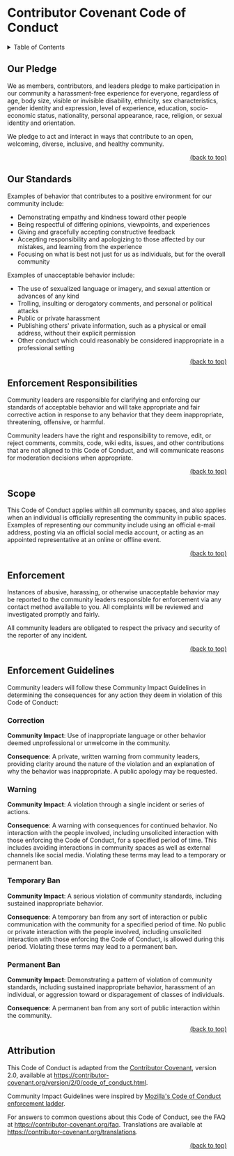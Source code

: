 <!-- markdownlint-disable -->
<div id="top"></div>
<!-- markdownlint-restore -->

# Contributor Covenant Code of Conduct

<!-- markdownlint-disable -->
<details>
  <summary>Table of Contents</summary>
  <ul>
    <li>
      <a href="#our-pledge">1. Our Pledge</a>
    </li>
    <li>
      <a href="#our-standards">2. Our Standards</a>
    </li>
    <li>
      <a href="#enforcement-responsibilities">3. Enforcement Responsibilities</a>
    </li>
    <li>
      <a href="#scope">4. Scope</a>
    </li>
    <li>
      <a href="#enforcement">5. Enforcement</a>
    </li>
    <li>
      <a href="#enforcement-guidelines">6. Enforcement Guidelines</a>
      <ul>
        <li>
          <a href="#correction">6.1. Correction</a>
        </li>
        <li>
          <a href="#warning">6.2. Warning</a>
        </li>
        <li>
          <a href="#temporary-ban">6.3. Temporary Ban</a>
        </li>
        <li>
          <a href="#permanent-ban">6.4. Permanent Ban</a>
        </li>
      </ul>
    </li>
    <li>
      <a href="#attribution">7. Attribution</a>
    </li>
  </ul>
</details>
<!-- markdownlint-restore -->

## Our Pledge

We as members, contributors, and leaders pledge to make participation in our community a harassment-free experience for
everyone, regardless of age, body size, visible or invisible disability, ethnicity, sex characteristics, gender identity
and expression, level of experience, education, socio-economic status, nationality, personal appearance, race, religion,
or sexual identity and orientation.

We pledge to act and interact in ways that contribute to an open, welcoming, diverse, inclusive, and healthy community.

<!-- markdownlint-disable -->
<p align="right"><a href="#top">(back to top)</a></p>
<!-- markdownlint-restore -->

## Our Standards

Examples of behavior that contributes to a positive environment for our community include:

- Demonstrating empathy and kindness toward other people
- Being respectful of differing opinions, viewpoints, and experiences
- Giving and gracefully accepting constructive feedback
- Accepting responsibility and apologizing to those affected by our mistakes, and learning from the experience
- Focusing on what is best not just for us as individuals, but for the overall community

Examples of unacceptable behavior include:

- The use of sexualized language or imagery, and sexual attention or advances of any kind
- Trolling, insulting or derogatory comments, and personal or political attacks
- Public or private harassment
- Publishing others' private information, such as a physical or email address, without their explicit permission
- Other conduct which could reasonably be considered inappropriate in a professional setting

<!-- markdownlint-disable -->
<p align="right"><a href="#top">(back to top)</a></p>
<!-- markdownlint-restore -->

## Enforcement Responsibilities

Community leaders are responsible for clarifying and enforcing our standards of acceptable behavior and will take
appropriate and fair corrective action in response to any behavior that they deem inappropriate, threatening, offensive,
or harmful.

Community leaders have the right and responsibility to remove, edit, or reject comments, commits, code, wiki edits,
issues, and other contributions that are not aligned to this Code of Conduct, and will communicate reasons for
moderation decisions when appropriate.

<!-- markdownlint-disable -->
<p align="right"><a href="#top">(back to top)</a></p>
<!-- markdownlint-restore -->

## Scope

This Code of Conduct applies within all community spaces, and also applies when an individual is officially representing
the community in public spaces. Examples of representing our community include using an official e-mail address, posting
via an official social media account, or acting as an appointed representative at an online or offline event.

<!-- markdownlint-disable -->
<p align="right"><a href="#top">(back to top)</a></p>
<!-- markdownlint-restore -->

## Enforcement

Instances of abusive, harassing, or otherwise unacceptable behavior may be reported to the community leaders responsible
for enforcement via any contact method available to you. All complaints will be reviewed and investigated promptly and
fairly.

All community leaders are obligated to respect the privacy and security of the reporter of any incident.

<!-- markdownlint-disable -->
<p align="right"><a href="#top">(back to top)</a></p>
<!-- markdownlint-restore -->

## Enforcement Guidelines

Community leaders will follow these Community Impact Guidelines in determining the consequences for any action they deem
in violation of this Code of Conduct:

### Correction

**Community Impact**: Use of inappropriate language or other behavior deemed unprofessional or unwelcome in the
community.

**Consequence**: A private, written warning from community leaders, providing clarity around the nature of the violation
and an explanation of why the behavior was inappropriate. A public apology may be requested.

### Warning

**Community Impact**: A violation through a single incident or series of actions.

**Consequence**: A warning with consequences for continued behavior. No interaction with the people involved, including
unsolicited interaction with those enforcing the Code of Conduct, for a specified period of time. This includes avoiding
interactions in community spaces as well as external channels like social media. Violating these terms may lead to a
temporary or permanent ban.

### Temporary Ban

**Community Impact**: A serious violation of community standards, including sustained inappropriate behavior.

**Consequence**: A temporary ban from any sort of interaction or public communication with the community for a specified
period of time. No public or private interaction with the people involved, including unsolicited interaction with those
enforcing the Code of Conduct, is allowed during this period. Violating these terms may lead to a permanent ban.

### Permanent Ban

**Community Impact**: Demonstrating a pattern of violation of community standards, including sustained inappropriate
behavior, harassment of an individual, or aggression toward or disparagement of classes of individuals.

**Consequence**: A permanent ban from any sort of public interaction within the community.

<!-- markdownlint-disable -->
<p align="right"><a href="#top">(back to top)</a></p>
<!-- markdownlint-restore -->

## Attribution

This Code of Conduct is adapted from the [Contributor Covenant](https://contributor-covenant.org), version 2.0,
available at <https://contributor-covenant.org/version/2/0/code_of_conduct.html>.

Community Impact Guidelines were inspired
by [Mozilla's Code of Conduct enforcement ladder](https://github.com/mozilla/diversity).

For answers to common questions about this Code of Conduct, see the FAQ at <https://contributor-covenant.org/faq>.
Translations are available at <https://contributor-covenant.org/translations>.

<!-- markdownlint-disable -->
<p align="right"><a href="#top">(back to top)</a></p>
<!-- markdownlint-restore -->
